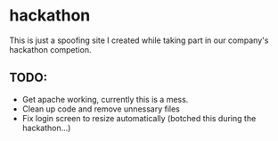 # hackathon
This is just a spoofing site I created while taking part in our company's hackathon competion.

<h2>TODO:</h2>
<ul>
  <li>Get apache working, currently this is a mess.</li>
  <li>Clean up code and remove unnessary files</li>
  <li>Fix login screen to resize automatically (botched this during the hackathon...)</li>
</ul>
